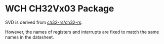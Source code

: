 # WCH CH32Vx03 Package

SVD is derived from [ch32-rs/ch32-rs](https://github.com/ch32-rs/ch32-rs).

However, the names of registers and interrupts are fixed to match the same names in the datasheet.
